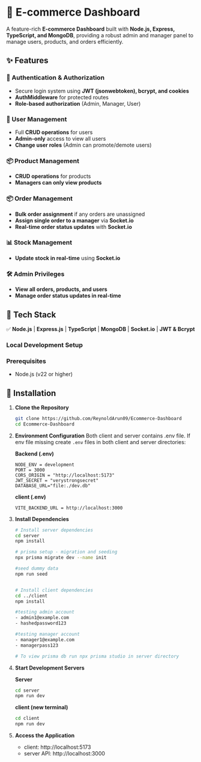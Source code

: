 # 🛒 E-commerce Dashboard

A feature-rich **E-commerce Dashboard** built with **Node.js, Express, TypeScript, and MongoDB**, providing a robust admin and manager panel to manage users, products, and orders efficiently.

## ✨ Features

### 🔐 Authentication & Authorization
- Secure login system using **JWT (jsonwebtoken), bcrypt, and cookies**
- **AuthMiddleware** for protected routes
- **Role-based authorization** (Admin, Manager, User)

### 👤 User Management
- Full **CRUD operations** for users
- **Admin-only** access to view all users
- **Change user roles** (Admin can promote/demote users)

### 📦 Product Management
- **CRUD operations** for products
- **Managers can only view products**

### 📦 Order Management
- **Bulk order assignment** if any orders are unassigned
- **Assign single order to a manager** via **Socket.io**
- **Real-time order status updates** with **Socket.io**

### 📊 Stock Management
- **Update stock in real-time** using **Socket.io**

### 🛠️ Admin Privileges
- **View all orders, products, and users**
- **Manage order status updates in real-time**

## 🚀 Tech Stack

✅ **Node.js** | **Express.js** | **TypeScript** | **MongoDB** | **Socket.io** | **JWT & Bcrypt**


### Local Development Setup

### Prerequisites

- Node.js (v22 or higher)

## 📌 Installation

1. **Clone the Repository**

   ```bash
   git clone https://github.com/ReynoldArun09/Ecommerce-Dashboard
   cd Ecommerce-Dashboard
   ```

2. **Environment Configuration**
   Both client and server contains .env file.
   If env file missing create `.env` files in both client and server directories:

   **Backend (.env)**

   ```env
   NODE_ENV = development
   PORT = 3000
   CORS_ORIGIN = "http://localhost:5173"
   JWT_SECRET = "verystrongsecret"
   DATABASE_URL="file:./dev.db"
   ```

   **client (.env)**

   ```env
   VITE_BACKEND_URL = http://localhost:3000
   ```

3. **Install Dependencies**

   ```bash
   # Install server dependencies
   cd server
   npm install

   # prisma setup - migration and seeding
   npx prisma migrate dev --name init

   #seed dummy data
   npm run seed


   # Install client dependencies
   cd ../client
   npm install

   #testing admin account
   - admin1@example.com
   - hashedpassword123

   #testing manager account
   - manager1@example.com
   - managerpass123

   # To view prisma db run npx prisma studio in server directory

   ```

4. **Start Development Servers**

   **Server**

   ```bash
   cd server
   npm run dev
   ```

   **client (new terminal)**

   ```bash
   cd client
   npm run dev
   ```

5. **Access the Application**
   - client: http://localhost:5173
   - server API: http://localhost:3000


